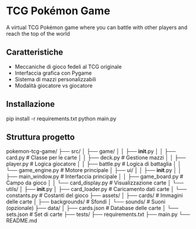 # TCG Pokémon Game
A virtual TCG Pokémon game where you can battle with other players and reach the top of the world


## Caratteristiche
- Meccaniche di gioco fedeli al TCG originale
- Interfaccia grafica con Pygame
- Sistema di mazzi personalizzabili
- Modalità giocatore vs giocatore

## Installazione
pip install -r requirements.txt
python main.py


## Struttura progetto
pokemon-tcg-game/
├── src/
│   ├── game/
│   │   ├── __init__.py
│   │   ├── card.py          # Classe per le carte
│   │   ├── deck.py          # Gestione mazzi
│   │   ├── player.py        # Logica giocatore
│   │   ├── battle.py        # Logica di battaglia
│   │   └── game_engine.py   # Motore principale
│   ├── ui/
│   │   ├── __init__.py
│   │   ├── main_window.py   # Interfaccia principale
│   │   ├── game_board.py    # Campo da gioco
│   │   └── card_display.py  # Visualizzazione carte
│   └── utils/
│       ├── __init__.py
│       ├── card_loader.py   # Caricamento dati carte
│       └── constants.py     # Costanti del gioco
├── assets/
│   ├── cards/              # Immagini delle carte
│   ├── backgrounds/        # Sfondi
│   └── sounds/            # Suoni (opzionale)
├── data/
│   ├── cards.json         # Database delle carte
│   └── sets.json          # Set di carte
├── tests/
├── requirements.txt
├── main.py
└── README.md

